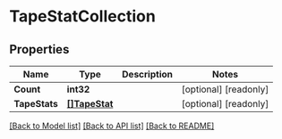 # TapeStatCollection

## Properties

Name | Type | Description | Notes
------------ | ------------- | ------------- | -------------
**Count** | **int32** |  | [optional] [readonly] 
**TapeStats** | [**[]TapeStat**](tape_stat.md) |  | [optional] [readonly] 

[[Back to Model list]](../README.md#documentation-for-models) [[Back to API list]](../README.md#documentation-for-api-endpoints) [[Back to README]](../README.md)


